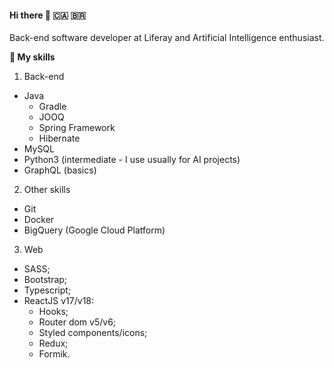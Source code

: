 #### Hi there 👋 :canada: 🇧🇷

Back-end software developer at Liferay and Artificial Intelligence enthusiast.

**🔬 My skills**

1. Back-end
- Java
  - Gradle
  - JOOQ
  - Spring Framework
  - Hibernate
- MySQL
- Python3 (intermediate - I use usually for AI projects)
- GraphQL (basics)

2. Other skills
- Git
- Docker
- BigQuery (Google Cloud Platform)

3. Web

- SASS;
- Bootstrap;
- Typescript;
- ReactJS v17/v18:
  - Hooks;
  - Router dom v5/v6;
  - Styled components/icons;
  - Redux;
  - Formik.
